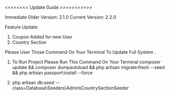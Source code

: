 <<<<<<<< Update Guide >>>>>>>>>>>

Immediate Older Version: 2.1.0
Current Version: 2.2.0

Feature Update:
1. Coupon Added for new User
2. Country Section



Please User Those Command On Your Terminal To Update Full System
.
1. To Run Project Please Run This Command On Your Terminal
    composer update && composer dumpautoload  && php artisan migrate:fresh --seed && php artisan passport:install --force

2. php artisan db:seed --class=Database\\Seeders\\Admin\\CountrySectionSeeder

